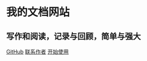 
# 我的文档网站
## 写作和阅读，记录与回顾，简单与强大


[GitHub](https://github.com/songlujie)
[联系作者](https://github.com/songlujie)
[开始使用](README)


<!-- 背景色 -->
<!-- ![color](#2f4253) -->